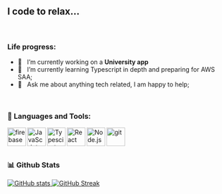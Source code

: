 ## I code to relax...

<br/>

  
### Life progress:

- 🔭 &nbsp; I’m currently working on a **University app**
- 🌱 &nbsp; I’m currently learning Typescript in depth and preparing for AWS SAA; 
- 💬 &nbsp; Ask me about anything tech related, I am happy to help;

<br/>

### 🔨 Languages and Tools:
<a href="https://firebase.google.com/" target="_blank"> <img align="left" src="https://raw.githubusercontent.com/rahul-jha98/github_readme_icons/main/language_and_tools/square/firebase/firebase.svg" alt="firebase" height ="42px"/> </a>
<a href="https://developer.mozilla.org/en-US/docs/Web/JavaScript" target="_blank"> <img align="left" alt="JavaScript" height ="42px"  src="https://raw.githubusercontent.com/rahul-jha98/github_readme_icons/main/language_and_tools/square/javascript/javascript.svg"> </a>
<a href="https://www.typescriptlang.org/" target="_blank"><img align="left" alt="Typescirpt" height ="42px" src="https://raw.githubusercontent.com/rahul-jha98/github_readme_icons/main/language_and_tools/square/typescript/typescript.svg"></a>
<a href="https://reactjs.org/" target="_blank"> <img align="left" alt="React" height ="42px" src="https://raw.githubusercontent.com/rahul-jha98/github_readme_icons/main/language_and_tools/square/react/react.svg"></a>
<a href="https://nodejs.org" target="_blank"><img align="left" alt="Node.js" height ="42px" src="https://raw.githubusercontent.com/rahul-jha98/github_readme_icons/main/language_and_tools/square/node/node.svg"></a>
<a href="https://git-scm.com/" target="_blank"> <img src="https://raw.githubusercontent.com/rahul-jha98/github_readme_icons/main/language_and_tools/square/git-scm/git-scm.svg" align="left" alt="git" height='42px'/> </a>

<br/>
<br/>
<br/>



### 📊 Github Stats
<a href='https://github.com/Monir-Shembesh/github-stats-transparent'>
  
![GitHub stats](https://github-readme-stats.vercel.app/api?username=monir-shembesh&show_icons=true&theme=dark&count_private=true)
[![GitHub Streak](http://github-readme-streak-stats.herokuapp.com?user=monir-shembesh&theme=dark)](https://git.io/streak-stats)
</a>

<br>
